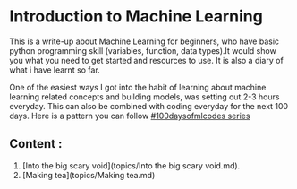 # Introduction to Machine Learning
This is a write-up about Machine Learning for beginners, who have basic python programming skill (variables, function, data types).It would show you what you need to get started and resources to use. It is also a diary of what i have learnt so far. 

One of the easiest ways I got into the habit of learning about machine learning related concepts and building models, was setting out 2-3 hours everyday. This can also be combined with coding everyday for the next 100 days. Here is a pattern you can follow [#100daysofmlcodes series](logs/)

## Content :
1. [Into the big scary void](topics/Into the big scary void.md).
2. [Making tea](topics/Making tea.md)
